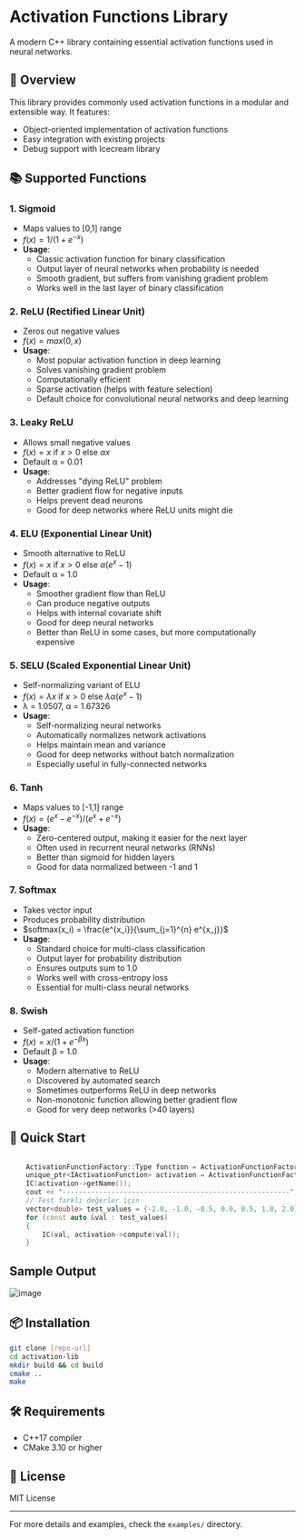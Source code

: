 # Activation Functions Library

A modern C++ library containing essential activation functions used in neural networks.

## 🎯 Overview
This library provides commonly used activation functions in a modular and extensible way. It features:
- Object-oriented implementation of activation functions
- Easy integration with existing projects
- Debug support with Icecream library

## 📚 Supported Functions

### 1. Sigmoid
- Maps values to [0,1] range
- $`f(x) = 1 / (1 + e^{-x})`$
- **Usage**: 
  - Classic activation function for binary classification
  - Output layer of neural networks when probability is needed
  - Smooth gradient, but suffers from vanishing gradient problem
  - Works well in the last layer of binary classification

### 2. ReLU (Rectified Linear Unit)
- Zeros out negative values
- $`f(x) = max(0, x)`$
- **Usage**: 
  - Most popular activation function in deep learning
  - Solves vanishing gradient problem
  - Computationally efficient
  - Sparse activation (helps with feature selection)
  - Default choice for convolutional neural networks and deep learning

### 3. Leaky ReLU
- Allows small negative values
- $`f(x) = x \text{ if } x > 0 \text{ else } \alpha x`$
- Default α = 0.01
- **Usage**: 
  - Addresses "dying ReLU" problem
  - Better gradient flow for negative inputs
  - Helps prevent dead neurons
  - Good for deep networks where ReLU units might die

### 4. ELU (Exponential Linear Unit)
- Smooth alternative to ReLU
- $`f(x) = x \text{ if } x > 0 \text{ else } \alpha(e^x - 1)`$
- Default α = 1.0
- **Usage**: 
  - Smoother gradient flow than ReLU
  - Can produce negative outputs
  - Helps with internal covariate shift
  - Good for deep neural networks
  - Better than ReLU in some cases, but more computationally expensive

### 5. SELU (Scaled Exponential Linear Unit)
- Self-normalizing variant of ELU
- $`f(x) = \lambda x \text{ if } x > 0 \text{ else } \lambda\alpha(e^x - 1)`$
- λ = 1.0507, α = 1.67326
- **Usage**: 
  - Self-normalizing neural networks
  - Automatically normalizes network activations
  - Helps maintain mean and variance
  - Good for deep networks without batch normalization
  - Especially useful in fully-connected networks

### 6. Tanh
- Maps values to [-1,1] range
- $`f(x) = (e^x - e^{-x}) / (e^x + e^{-x})`$
- **Usage**: 
  - Zero-centered output, making it easier for the next layer
  - Often used in recurrent neural networks (RNNs)
  - Better than sigmoid for hidden layers
  - Good for data normalized between -1 and 1

### 7. Softmax
- Takes vector input
- Produces probability distribution
- $`softmax(x_i) = \frac{e^{x_i}}{\sum_{j=1}^{n} e^{x_j}}`$
- **Usage**: 
  - Standard choice for multi-class classification
  - Output layer for probability distribution
  - Ensures outputs sum to 1.0
  - Works well with cross-entropy loss
  - Essential for multi-class neural networks

### 8. Swish
- Self-gated activation function
- $`f(x) = x / (1 + e^{-\beta x})`$
- Default β = 1.0
- **Usage**: 
  - Modern alternative to ReLU
  - Discovered by automated search
  - Sometimes outperforms ReLU in deep networks
  - Non-monotonic function allowing better gradient flow
  - Good for very deep networks (>40 layers)

## 🚀 Quick Start

```cpp

    ActivationFunctionFactory::Type function = ActivationFunctionFactory::Type::SIGMOID;
    unique_ptr<IActivationFunction> activation = ActivationFunctionFactory::createActivation(function);
    IC(activation->getName());
    cout << "--------------------------------------------------------" << endl;
    // Test farklı değerler için
    vector<double> test_values = {-2.0, -1.0, -0.5, 0.0, 0.5, 1.0, 2.0};
    for (const auto &val : test_values)
    {
        IC(val, activation->compute(val));
    }

```
## Sample Output 
![image](https://github.com/user-attachments/assets/965229bd-6526-4774-8f0a-130ad1ebe8ac)



## 📦 Installation

```bash
git clone [repo-url]
cd activation-lib
mkdir build && cd build
cmake ..
make
```

## 🛠️ Requirements
- C++17 compiler
- CMake 3.10 or higher

## 📄 License
MIT License

---
For more details and examples, check the `examples/` directory.
